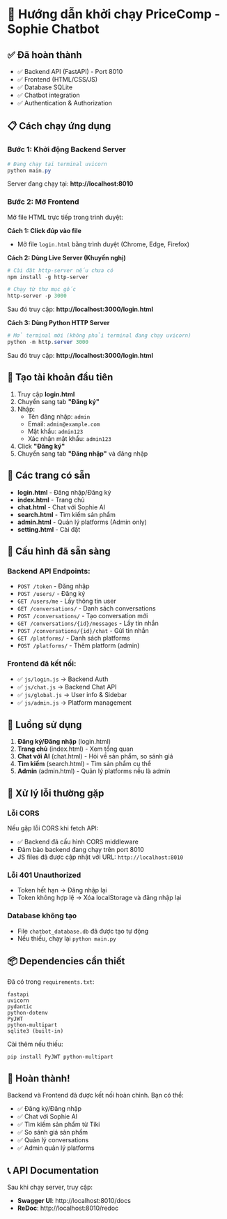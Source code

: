 # 🚀 Hướng dẫn khởi chạy PriceComp - Sophie Chatbot

## ✅ Đã hoàn thành
- ✅ Backend API (FastAPI) - Port 8010
- ✅ Frontend (HTML/CSS/JS)
- ✅ Database SQLite
- ✅ Chatbot integration
- ✅ Authentication & Authorization

## 📋 Cách chạy ứng dụng

### Bước 1: Khởi động Backend Server
```powershell
# Đang chạy tại terminal uvicorn
python main.py
```
Server đang chạy tại: **http://localhost:8010**

### Bước 2: Mở Frontend
Mở file HTML trực tiếp trong trình duyệt:

**Cách 1: Click đúp vào file**
- Mở file `login.html` bằng trình duyệt (Chrome, Edge, Firefox)

**Cách 2: Dùng Live Server (Khuyến nghị)**
```powershell
# Cài đặt http-server nếu chưa có
npm install -g http-server

# Chạy từ thư mục gốc
http-server -p 3000
```
Sau đó truy cập: **http://localhost:3000/login.html**

**Cách 3: Dùng Python HTTP Server**
```powershell
# Mở terminal mới (không phải terminal đang chạy uvicorn)
python -m http.server 3000
```
Sau đó truy cập: **http://localhost:3000/login.html**

## 🔐 Tạo tài khoản đầu tiên

1. Truy cập **login.html**
2. Chuyển sang tab **"Đăng ký"**
3. Nhập:
   - Tên đăng nhập: `admin`
   - Email: `admin@example.com`
   - Mật khẩu: `admin123`
   - Xác nhận mật khẩu: `admin123`
4. Click **"Đăng ký"**
5. Chuyển sang tab **"Đăng nhập"** và đăng nhập

## 📁 Các trang có sẵn

- **login.html** - Đăng nhập/Đăng ký
- **index.html** - Trang chủ
- **chat.html** - Chat với Sophie AI
- **search.html** - Tìm kiếm sản phẩm
- **admin.html** - Quản lý platforms (Admin only)
- **setting.html** - Cài đặt

## 🔧 Cấu hình đã sẵn sàng

### Backend API Endpoints:
- `POST /token` - Đăng nhập
- `POST /users/` - Đăng ký
- `GET /users/me` - Lấy thông tin user
- `GET /conversations/` - Danh sách conversations
- `POST /conversations/` - Tạo conversation mới
- `GET /conversations/{id}/messages` - Lấy tin nhắn
- `POST /conversations/{id}/chat` - Gửi tin nhắn
- `GET /platforms/` - Danh sách platforms
- `POST /platforms/` - Thêm platform (admin)

### Frontend đã kết nối:
- ✅ `js/login.js` → Backend Auth
- ✅ `js/chat.js` → Backend Chat API
- ✅ `js/global.js` → User info & Sidebar
- ✅ `js/admin.js` → Platform management

## 🎯 Luồng sử dụng

1. **Đăng ký/Đăng nhập** (login.html)
2. **Trang chủ** (index.html) - Xem tổng quan
3. **Chat với AI** (chat.html) - Hỏi về sản phẩm, so sánh giá
4. **Tìm kiếm** (search.html) - Tìm sản phẩm cụ thể
5. **Admin** (admin.html) - Quản lý platforms nếu là admin

## 🐛 Xử lý lỗi thường gặp

### Lỗi CORS
Nếu gặp lỗi CORS khi fetch API:
- ✅ Backend đã cấu hình CORS middleware
- Đảm bảo backend đang chạy trên port 8010
- JS files đã được cập nhật với URL: `http://localhost:8010`

### Lỗi 401 Unauthorized
- Token hết hạn → Đăng nhập lại
- Token không hợp lệ → Xóa localStorage và đăng nhập lại

### Database không tạo
- File `chatbot_database.db` đã được tạo tự động
- Nếu thiếu, chạy lại `python main.py`

## 📦 Dependencies cần thiết

Đã có trong `requirements.txt`:
```
fastapi
uvicorn
pydantic
python-dotenv
PyJWT
python-multipart
sqlite3 (built-in)
```

Cài thêm nếu thiếu:
```powershell
pip install PyJWT python-multipart
```

## 🎉 Hoàn thành!

Backend và Frontend đã được kết nối hoàn chỉnh. Bạn có thể:
- ✅ Đăng ký/Đăng nhập
- ✅ Chat với Sophie AI
- ✅ Tìm kiếm sản phẩm từ Tiki
- ✅ So sánh giá sản phẩm
- ✅ Quản lý conversations
- ✅ Admin quản lý platforms

## 📞 API Documentation

Sau khi chạy server, truy cập:
- **Swagger UI**: http://localhost:8010/docs
- **ReDoc**: http://localhost:8010/redoc
